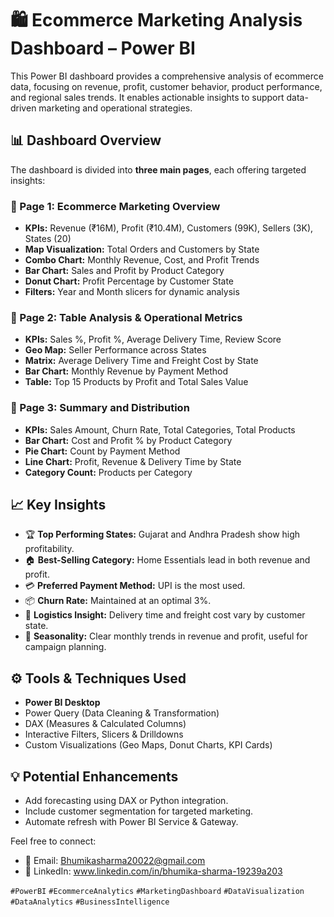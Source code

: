 # 🛍️ Ecommerce Marketing Analysis Dashboard – Power BI

This Power BI dashboard provides a comprehensive analysis of ecommerce data, focusing on revenue, profit, customer behavior, product performance, and regional sales trends. It enables actionable insights to support data-driven marketing and operational strategies.


## 📊 Dashboard Overview

The dashboard is divided into **three main pages**, each offering targeted insights:

### 📌 Page 1: Ecommerce Marketing Overview
- **KPIs:** Revenue (₹16M), Profit (₹10.4M), Customers (99K), Sellers (3K), States (20)
- **Map Visualization:** Total Orders and Customers by State
- **Combo Chart:** Monthly Revenue, Cost, and Profit Trends
- **Bar Chart:** Sales and Profit by Product Category
- **Donut Chart:** Profit Percentage by Customer State
- **Filters:** Year and Month slicers for dynamic analysis

### 📌 Page 2: Table Analysis & Operational Metrics
- **KPIs:** Sales %, Profit %, Average Delivery Time, Review Score
- **Geo Map:** Seller Performance across States
- **Matrix:** Average Delivery Time and Freight Cost by State
- **Bar Chart:** Monthly Revenue by Payment Method
- **Table:** Top 15 Products by Profit and Total Sales Value

### 📌 Page 3: Summary and Distribution
- **KPIs:** Sales Amount, Churn Rate, Total Categories, Total Products
- **Bar Chart:** Cost and Profit % by Product Category
- **Pie Chart:** Count by Payment Method
- **Line Chart:** Profit, Revenue & Delivery Time by State
- **Category Count:** Products per Category



## 📈 Key Insights

- 🏆 **Top Performing States:** Gujarat and Andhra Pradesh show high profitability.
- 🏠 **Best-Selling Category:** Home Essentials lead in both revenue and profit.
- 💳 **Preferred Payment Method:** UPI is the most used.
- 📦 **Churn Rate:** Maintained at an optimal 3%.
- 🚚 **Logistics Insight:** Delivery time and freight cost vary by customer state.
- 🔁 **Seasonality:** Clear monthly trends in revenue and profit, useful for campaign planning.



## ⚙️ Tools & Techniques Used

- **Power BI Desktop**
- Power Query (Data Cleaning & Transformation)
- DAX (Measures & Calculated Columns)
- Interactive Filters, Slicers & Drilldowns
- Custom Visualizations (Geo Maps, Donut Charts, KPI Cards)



## 💡 Potential Enhancements

- Add forecasting using DAX or Python integration.
- Include customer segmentation for targeted marketing.
- Automate refresh with Power BI Service & Gateway.


Feel free to connect:

- 📧 Email: Bhumikasharma20022@gmail.com
- 💼 LinkedIn: www.linkedin.com/in/bhumika-sharma-19239a203



`#PowerBI` `#EcommerceAnalytics` `#MarketingDashboard` `#DataVisualization` `#DataAnalytics` `#BusinessIntelligence`

